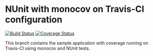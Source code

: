 NUnit with monocov on Travis-CI configuration
==================

[![Build Status](https://travis-ci.org/Graygzou/Coveralls.net-Samples.svg?branch=nunit-monocov-travisci)](https://travis-ci.org/Graygzou/Coveralls.net-Samples)
[![Coverage Status](https://coveralls.io/repos/Graygzou/Coveralls.net-Samples/badge.svg?branch=nunit-monocov-travisci)](https://coveralls.io/github/Graygzou/Coveralls.net-Samples?branch=nunit-monocov-travisci)

This branch contains the sample application with coverage running on Travis-CI using monocov and NUnit tests.
